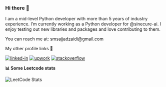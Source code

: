 ### Hi there 👋

I am a mid-level Python developer with more than 5 years of industry experience. I’m currently working as a Python developer for @sinecure-ai. I enjoy testing out new libraries and packages and love contributing to them.

You can reach me at: smsajjadzaidi@gmail.com

My other profile links :link:

[![linked-in](https://img.shields.io/badge/Linked_In-0077B5?style=for-the-badge&logo=LinkedIn&logoColor=white)](https://www.linkedin.com/in/smsajjad-zaidi/)
[![upwork](https://img.shields.io/badge/Upwork-6FDA44?style=for-the-badge&logo=Upwork&logoColor=white)](https://www.upwork.com/freelancers/~019bfa312e5b78262a)
[![stackoverflow](https://img.shields.io/badge/stack%20overflow-FE7A16?logo=stack-overflow&logoColor=white&style=for-the-badge)](https://stackoverflow.com/users/11483296/sajjad-zaidi)

<b>📊 Some Leetcode stats </b>

![LeetCode Stats](https://leetcard.jacoblin.cool/sajjadzaidi?theme=light&font=Reenie%20Beanie)

<!--
**smsajjadzaidi/smsajjadzaidi** is a ✨ _special_ ✨ repository because its `README.md` (this file) appears on your GitHub profile.

Here are some ideas to get you started:

- 🔭 I’m currently working on ...
- 🌱 I’m currently learning ...
- 👯 I’m looking to collaborate on ...
- 🤔 I’m looking for help with ...
- 💬 Ask me about ...
- 📫 How to reach me: ...
- 😄 Pronouns: ...
- ⚡ Fun fact: ...
-->
